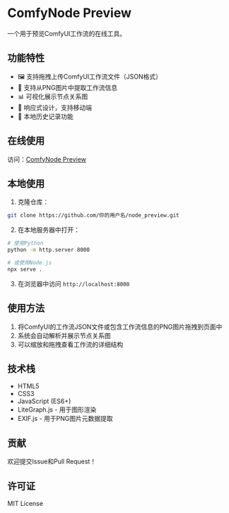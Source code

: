 # ComfyNode Preview

一个用于预览ComfyUI工作流的在线工具。

## 功能特性

- 🖼️ 支持拖拽上传ComfyUI工作流文件（JSON格式）
- 🎨 支持从PNG图片中提取工作流信息
- 📊 可视化展示节点关系图
- 📱 响应式设计，支持移动端
- 💾 本地历史记录功能

## 在线使用

访问：[ComfyNode Preview](https://你的用户名.github.io/node_preview)

## 本地使用

1. 克隆仓库：
```bash
git clone https://github.com/你的用户名/node_preview.git
```

2. 在本地服务器中打开：
```bash
# 使用Python
python -m http.server 8000

# 或使用Node.js
npx serve .
```

3. 在浏览器中访问 `http://localhost:8000`

## 使用方法

1. 将ComfyUI的工作流JSON文件或包含工作流信息的PNG图片拖拽到页面中
2. 系统会自动解析并展示节点关系图
3. 可以缩放和拖拽查看工作流的详细结构

## 技术栈

- HTML5
- CSS3
- JavaScript (ES6+)
- LiteGraph.js - 用于图形渲染
- EXIF.js - 用于PNG图片元数据提取

## 贡献

欢迎提交Issue和Pull Request！

## 许可证

MIT License 